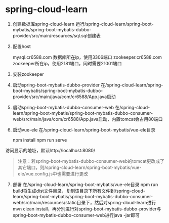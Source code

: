 # spring-cloud-learn
1. 创建数据库spring-cloud-learn
运行/spring-cloud-learn/spring-boot-mybatis/spring-boot-mybatis-dubbo-provider/src/main/resources/sql.sql创建表
2. 配置host

    mysql.cr6588.com 数据库所在ip，使用3306端口
    zookeeper.cr6588.com zookeeper所在ip，使用2181端口，同时需要21001端口

3. 安装zookeeper
4. 启动spring-boot-mybatis-dubbo-provider
在/spring-cloud-learn/spring-boot-mybatis/spring-boot-mybatis-dubbo-provider/src/main/java/com/cr6588/App.java启动
5. 启动spring-boot-mybatis-dubbo-consumer-web
在/spring-cloud-learn/spring-boot-mybatis/spring-boot-mybatis-dubbo-consumer-web/src/main/java/com/cr6588/App.java启动，内置tomcat会占用80端口
6. 启动vue-ele
在/spring-cloud-learn/spring-boot-mybatis/vue-ele目录

    npm install
    npm run serve

访问显示的地址，默认http://localhost:8080/
> 注意：若spring-boot-mybatis-dubbo-consumer-web的tomcat更改成了其它端口，则/spring-cloud-learn/spring-boot-mybatis/vue-ele/vue.config.js中也需要进行更改

7. 部署
在/spring-cloud-learn/spring-boot-mybatis/vue-ele目录
npm run build将生成dist文件目录，复制该目录下所有文件到/spring-cloud-learn/spring-boot-mybatis/spring-boot-mybatis-dubbo-consumer-web/src/main/resources/static目录下，然后对spring-cloud-learn进行mvn clean install，再分别进行对spring-boot-mybatis-dubbo-provider与spring-boot-mybatis-dubbo-consumer-web进行java -jar即可
